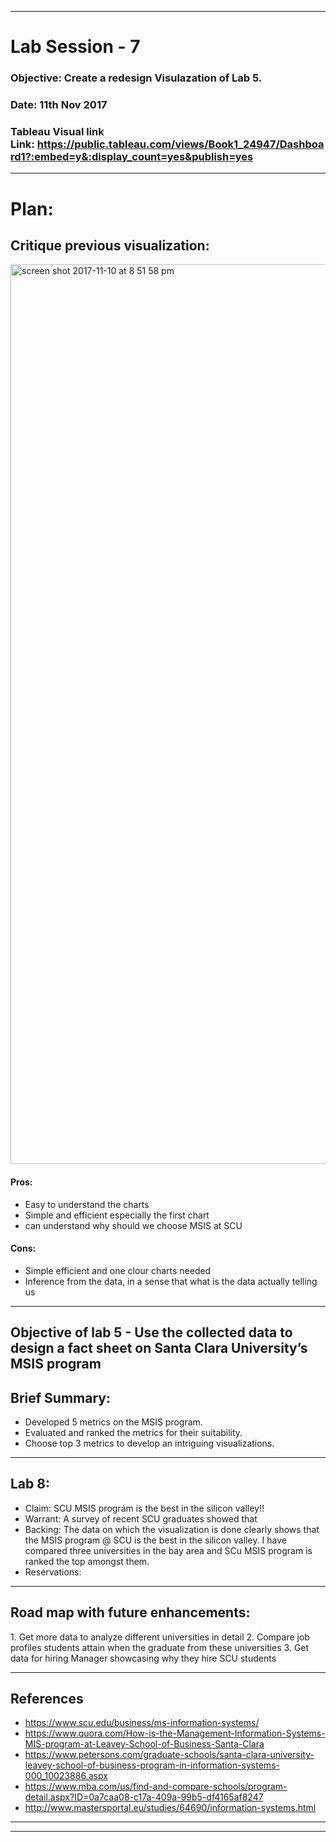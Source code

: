 ******************************************************************************************************************************

# Lab Session - 7

### Objective: Create a redesign Visulazation of Lab 5.

### Date: 11th Nov 2017

### Tableau Visual link Link: https://public.tableau.com/views/Book1_24947/Dashboard1?:embed=y&:display_count=yes&publish=yes

******************************************************************************************************************************

# Plan:

## Critique previous visualization:


<img width="1440" alt="screen shot 2017-11-10 at 8 51 58 pm" src="https://user-images.githubusercontent.com/25557540/32686644-bfbee7fa-c65d-11e7-873e-91468c3cf2a5.png">

#### Pros:

* Easy to understand the charts 
* Simple and efficient especially the first chart 
* can understand why should we choose MSIS at SCU

#### Cons: 

* Simple efficient and one clour charts needed 
* Inference from the data, in a sense that what is the data actually telling us 


******************************************************************************************************************************


## Objective of lab 5 - Use the collected data to design a fact sheet on Santa Clara University’s MSIS program

## Brief Summary:

* Developed 5 metrics on the MSIS program.
* Evaluated and ranked the metrics for their suitability.
* Choose top 3 metrics to  develop an intriguing visualizations.

******************************************************************************************************************************


## Lab 8: 

* Claim: SCU MSIS program is the best in the silicon valley!!
* Warrant: A survey of  recent SCU graduates  showed that 
* Backing: The data on which the visualization is done clearly shows that the MSIS program @ SCU is the best in the silicon valley. I have compared three universities in the bay area and SCu MSIS program is ranked the top amongst them. 
* Reservations: 

******************************************************************************************************************************

## Road map with future enhancements:

1. Get more data to analyze different universities in detail 
2. Compare job profiles students attain when the graduate from these universities 
3. Get data for hiring Manager showcasing  why they hire SCU students 

******************************************************************************************************************************

## References 

* https://www.scu.edu/business/ms-information-systems/
* https://www.quora.com/How-is-the-Management-Information-Systems-MIS-program-at-Leavey-School-of-Business-Santa-Clara
* https://www.petersons.com/graduate-schools/santa-clara-university-leavey-school-of-business-program-in-information-systems-000_10023886.aspx
* https://www.mba.com/us/find-and-compare-schools/program-detail.aspx?ID=0a7caa08-c17a-409a-99b5-df4165af8247
* http://www.mastersportal.eu/studies/64690/information-systems.html




******************************************************************************************************************************

******************************************************************************************************************************




